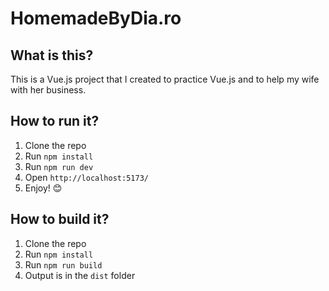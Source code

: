 # HomemadeByDia.ro

## What is this?

This is a Vue.js project that I created to practice Vue.js and to help my wife with her business.

## How to run it?

1. Clone the repo
2. Run `npm install`
3. Run `npm run dev`
4. Open `http://localhost:5173/`
5. Enjoy! 😊

## How to build it?

1. Clone the repo
2. Run `npm install`
3. Run `npm run build`
4. Output is in the `dist` folder
